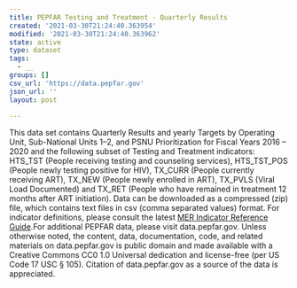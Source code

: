 ```yaml
---
title: PEPFAR Testing and Treatment - Quarterly Results
created: '2021-03-30T21:24:40.363954'
modified: '2021-03-30T21:24:40.363962'
state: active
type: dataset
tags:
  - __
groups: []
csv_url: 'https://data.pepfar.gov'
json_url: ''
layout: post

---
```

This data set contains Quarterly Results and yearly Targets by Operating Unit, Sub-National Units 1–2, and PSNU Prioritization for Fiscal Years 2016 – 2020 and the following subset of Testing and Treatment indicators: HTS_TST (People receiving testing and counseling services), HTS_TST_POS (People newly testing positive for HIV), TX_CURR (People currently receiving ART), TX_NEW (People newly enrolled in ART), TX_PVLS (Viral Load Documented) and TX_RET (People who have remained in treatment 12 months after ART initiation). Data can be downloaded as a compressed (zip) file, which contains text files in csv (comma separated values) format. For indicator definitions, please consult the latest <a href=https://www.state.gov/wp-content/uploads/2019/10/PEPFAR-MER-Indicator-Reference-Guide-Version-2.4-FY20.pdf target=blank>MER Indicator Reference Guide</a>.For additional PEPFAR data, please visit data.pepfar.gov. Unless otherwise noted, the content, data, documentation, code, and related materials on data.pepfar.gov is public domain and made available with a Creative Commons CC0 1.0 Universal dedication and license-free (per US Code 17 USC § 105). Citation of data.pepfar.gov as a source of the data is appreciated.

